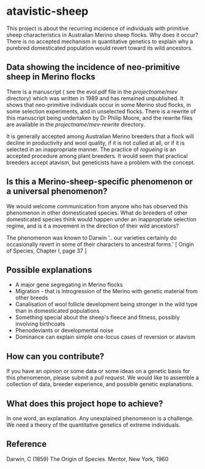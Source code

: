 # atavistic-sheep #
This project is about the recurring incidence of individuals with primitive sheep characteristics in Australian Merino sheep flocks. Why does it occur? There is no accepted mechanism in quantitative genetics to explain why a purebred domesticated population would revert toward its wild ancestors. 

## Data showing the incidence of neo-primitive sheep in Merino flocks ##
There is a manuscript ( see the evol.pdf file in the _projectname/mev_ directory) which was written in 1989 and has remained unpublished. It shows that neo-primitive individuals occur in some Merino stud flocks, in some selection experiments, and in unselected flocks. There is a rewrite of this manuscript being undertaken by Dr Philip Moore, and the rewrite files are available in the _projectname/mev-rewrite_ directory. 

 It is generally accepted among Australian Merino breeders that a flock will decline in productivity and wool quality, if it is not culled at all, or if it is selected in an inappropriate manner.
The practice of _rogueing_ is an accepted procedure among plant breeders.
It would seem that practical breeders accept atavism, but geneticists have a problem with the concept.

## Is this a Merino-sheep-specific phenomenon or a universal phenomenon? ##
We would welcome communication from anyone who has observed this phenomenon in other domesticated species.  What do breeders of other domesticated species think would happen under an inappropriate selection regime, and is it  a movement in the direction of their wild ancestors?

The phenomenon was known to Darwin
'.. our varieties certainly do occasionally revert in some of their characters to ancestral forms.'
[ Origin of Species, Chapter I, page 37 ]

## Possible explanations ##
* A major gene segregating in Merino flocks
* Migration - that is introgression of the Merino with genetic material from other breeds
* Canalisation of wool follicle development being stronger in the wild type than in domesticated populations
* Something special about the sheep's fleece and fitness, possibly involving birthcoats
* Phenodeviants or developmental noise
* Dominance can explain simple one-locus cases of reversion or atavism
 

## How can you contribute? ##
If you have an opinion or some data or some ideas on a genetic basis for this phenomenon, please submit a _pull request_. We would like to assemble a collection of data, breeder experience, and possible genetic explanations.

## What does this project hope to achieve? ##
In one word, an explanation. Any unexplained phenomenon is a challenge. We need a theory of the quantitative genetics of extreme individuals.


## Reference ##
Darwin, C (1859) The Origin of Species. Mentor, New York, 1960
